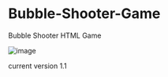 # Bubble-Shooter-Game
Bubble Shooter HTML Game

![image](https://user-images.githubusercontent.com/118916301/211166246-f41d724e-3248-4cee-ad4c-4ed9fd9bfd65.png)

current version 1.1
